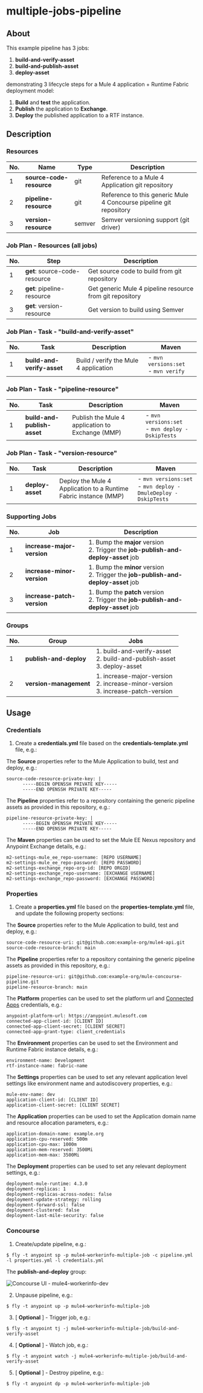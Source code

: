 # multiple-jobs-pipeline

## About

This example pipeline has 3 jobs:

1. **build-and-verify-asset**
2. **build-and-publish-asset**
3. **deploy-asset**

demonstrating 3 lifecycle steps for a Mule 4 application + Runtime Fabric deployment model:

1. **Build** and **test** the application.
2. **Publish** the application to **Exchange**.
3. **Deploy** the published application to a RTF instance.

## Description

### Resources

|No.|Name|Type|Description
|-|-|-|-
|1|**source-code-resource**|git|Reference to a Mule 4 Application git repository
|2|**pipeline-resource**|git|Reference to this generic Mule 4 Concourse pipeline git repository
|3|**version-resource**|semver|Semver versioning support (git driver)

### Job Plan - Resources (all jobs)

|No.|Step|Description
|-|-|-
|1|**get**: source-code-resource|Get source code to build from git repository
|2|**get**: pipeline-resource|Get generic Mule 4 pipeline resource from git repository
|3|**get**: version-resource|Get version to build using Semver

### Job Plan - Task - "build-and-verify-asset"
  
|No.|Task|Description|Maven
|-|-|-|-
|1|**build-and-verify-asset**|Build / verify the Mule 4 application|- `mvn versions:set`<br>- `mvn verify`

### Job Plan - Task - "pipeline-resource"

|No.|Task|Description|Maven
|-|-|-|-
|1|**build-and-publish-asset**|Publish the Mule 4 application to Exchange (MMP)|- `mvn versions:set`<br>- `mvn deploy -DskipTests`

### Job Plan - Task - "version-resource"

|No.|Task|Description|Maven
|-|-|-|-
|1|**deploy-asset**|Deploy the Mule 4 Application to a Runtime Fabric instance (MMP)|- `mvn versions:set`<br>- `mvn deploy -DmuleDeploy -DskipTests`

### Supporting Jobs

No.|Job|Description
|-|-|-
|1|**increase-major-version**|1. Bump the **major** version<br>2. Trigger the **job-publish-and-deploy-asset** job
|2|**increase-minor-version**|1. Bump the **minor** version <br>2. Trigger the **job-publish-and-deploy-asset** job
|3|**increase-patch-version**|1. Bump the **patch** version<br>2. Trigger the **job-publish-and-deploy-asset** job

### Groups
No.|Group|Jobs
|-|-|-
|1|**publish-and-deploy**|1. build-and-verify-asset<br>2. build-and-publish-asset<br>3. deploy-asset
|2|**version-management**|1. increase-major-version<br>2. increase-minor-version<br>3. increase-patch-version

## Usage

### Credentials

1. Create a **credentials.yml** file based on the **credentials-template.yml** file, e.g.:

The **Source** properties refer to the Mule Application to build, test and deploy, e.g.:

```
source-code-resource-private-key: |
      -----BEGIN OPENSSH PRIVATE KEY-----
      -----END OPENSSH PRIVATE KEY-----
```

The **Pipeline** properties refer to a repository containing the generic pipeline assets as provided in this repository, e.g.:

```
pipeline-resource-private-key: |
      -----BEGIN OPENSSH PRIVATE KEY-----
      -----END OPENSSH PRIVATE KEY-----
```

The **Maven** properties can be used to set the Mule EE Nexus repository and Anypoint Exchange details, e.g.:

```
m2-settings-mule_ee_repo-username: [REPO USERNAME]
m2-settings-mule_ee_repo-password: [REPO PASSWORD]
m2-settings-exchange_repo-org-id: [REPO ORGID]
m2-settings-exchange_repo-username: [EXCHANGE USERNAME]
m2-settings-exchange_repo-password: [EXCHANGE PASSWORD]
```

### Properties

1. Create a **properties.yml** file based on the **properties-template.yml** file, and update the following property sections:

The **Source** properties refer to the Mule Application to build, test and deploy, e.g.:

```
source-code-resource-uri: git@github.com:example-org/mule4-api.git
source-code-resource-branch: main
```

The **Pipeline** properties refer to a repository containing the generic pipeline assets as provided in this repository, e.g.:

```
pipeline-resource-uri: git@github.com:example-org/mule-concourse-pipeline.git
pipeline-resource-branch: main
```

The **Platform** properties can be used to set the platform url and [Connected Apps](https://docs.mulesoft.com/access-management/connected-apps-overview) credentials, e.g.:

```
anypoint-platform-url: https://anypoint.mulesoft.com
connected-app-client-id: [CLIENT ID]
connected-app-client-secret: [CLIENT SECRET]
connected-app-grant-type: client_credentials
```

The **Environment** properties can be used to set the Environment and Runtime Fabric instance details, e.g.:

```
environment-name: Development
rtf-instance-name: fabric-name
```

The **Settings** properties can be used to set any relevant application level settings like environment name and autodiscovery properties, e.g.:

```
mule-env-name: dev
application-client-id: [CLIENT ID]
application-client-secret: [CLIENT SECRET]
```

The **Application** properties can be used to set the Application domain name and resource allocation parameters, e.g.:

```
application-domain-name: example.org
application-cpu-reserved: 500m
application-cpu-max: 1000m
application-mem-reserved: 3500Mi
application-mem-max: 3500Mi
```

The **Deployment** properties can be used to set any relevant deployment settings, e.g.:

```
deployment-mule-runtime: 4.3.0
deployment-replicas: 1
deployment-replicas-across-nodes: false
deployment-update-strategy: rolling
deployment-forward-ssl: false
deployment-clustered: false
deployment-last-mile-security: false
```

### Concourse

1. Create/update pipeline, e.g.:

```
$ fly -t anypoint sp -p mule4-workerinfo-multiple-job -c pipeline.yml -l properties.yml -l credentials.yml
```

The **publish-and-deploy** group:

![Concourse UI - mule4-workerinfo-dev](images/pipeline-2-a.png)

2. Unpause pipeline, e.g.:

```
$ fly -t anypoint up -p mule4-workerinfo-multiple-job
```

3. [ **Optional** ] - Trigger job, e.g.:

```
$ fly -t anypoint tj -j mule4-workerinfo-multiple-job/build-and-verify-asset
```

4. [ **Optional** ] - Watch job, e.g.:

```
$ fly -t anypoint watch -j mule4-workerinfo-multiple-job/build-and-verify-asset
```

5. [ **Optional** ] - Destroy pipeline, e.g.:

```
$ fly -t anypoint dp -p mule4-workerinfo-multiple-job
```